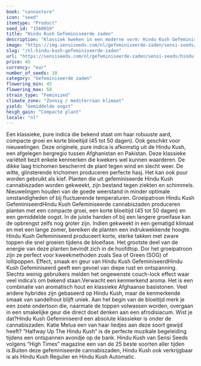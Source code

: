 ```yaml
---
book: "cannastore"
icon: "seed"
itemtype: "Product"
seed_id: "1560019"
title: "Hindu Kush Gefeminiseerde zaden"
description: "Klassiek kweken in een moderne vorm: Hindu Kush Gefeminiseerd heeft een zoete geur van sandelhout, is kweekvriendelijk en robuust."
image: "https://img.sensiseeds.com/nl/gefeminiseerde-zaden/sensi-seeds/hindu-kush-image.png"
slug: "/nl-hindu-kush-gefeminiseerde-zaden"
url: "https://sensiseeds.com/nl/gefeminiseerde-zaden/sensi-seeds/hindu-kush?a_aid=cannastore"
price: 45
currency: "eur"
number_of_seeds: 10
category: "Gefeminiseerde zaden"
flowering_min: 45
flowering_max: 50
strain_type: "Feminized"
climate_zone: "Zonnig / mediterraan klimaat"
yield: "Gemiddelde oogst"
heigh_gain: "Compacte plant"
locale: "nl"
---
```

Een klassieke, pure indica die bekend staat om haar robuuste aard, compacte groei en korte bloeitijd (45 tot 50 dagen). Ook geschikt voor nieuwelingen. Deze originele, pure indica is afkomstig uit de Hindu Kush, een afgelegen bergregio tussen Afghanistan en Pakistan. Deze klassieke variëteit bezit enkele kenmerken die kwekers wel kunnen waarderen. De dikke laag trichomen beschermt de plant tegen wind en slecht weer. De witte, glinsterende trichomen produceren perfecte hasj. Het kan ook puur worden gebruikt als kief. Planten die uit gefeminiseerde Hindu Kush cannabiszaden worden gekweekt, zijn bestand tegen ziekten en schimmels. Nieuwelingen houden van de goede weerstand in minder optimale omstandigheden of bij fluctuerende temperaturen. Groeipatroon Hindu Kush GefeminiseerdHindu Kush Gefeminiseerde cannabiszaden produceren planten met een compacte groei, een korte bloeitijd (45 tot 50 dagen) en een gemiddelde oogst. In de juiste handen of bij een langere groeifase kan de opbrengst zelfs nog groter zijn. Indien gekweekt in een gematigd klimaat en met een lange zomer, bereiken de planten een indrukwekkende hoogte. Hindu Kush Gefeminiseerd produceert korte, sterke takken met zware toppen die snel groeien tijdens de bloeifase. Het grootste deel van de energie van deze planten bevindt zich in de hoofdtop. Dor het groeipatroon zijn ze perfect voor kweekmethoden zoals Sea of Green (SOG) of lollipoppen. Effect, smaak en geur van Hindu Kush GefeminiseerdHindu Kush Gefeminiseerd geeft een gevoel van diepe rust en ontspanning. Slechts weinig gebruikers melden het ongewenste couch-lock effect waar veel indica’s om bekend staan.Verwacht een kenmerkend aroma. Het is een combinatie van aromatisch hout en klassieke Afghaanse basistonen. Veel andere hybrides zijn gebaseerd op Hindu Kush, maar de kenmerkende smaak van sandelhout blijft uniek. Aan het begin van de bloeitijd merk je een zoete ondertoon die, naarmate de toppen volwassen worden, overgaan in een smakelijke geur die direct doet denken aan een afrodisiacum. Wist je dat?Hindu Kush Gefeminiseerd een absolute klassieker is onder de cannabiszaden. Katie Melua een van haar liedjes aan deze soort gewijd heeft? “Halfway Up The Hindu Kush” is de perfecte muzikale begeleiding tijdens een ontspannen avondje op de bank. Hindu Kush van Sensi Seeds volgens “High Times” magazine een van de 25 beste soorten aller tijden is.Buiten deze gefeminiseerde cannabiszaden, Hindu Kush ook verkrijgbaar is als Hindu Kush Regulier en Hindu Kush Automatic.
